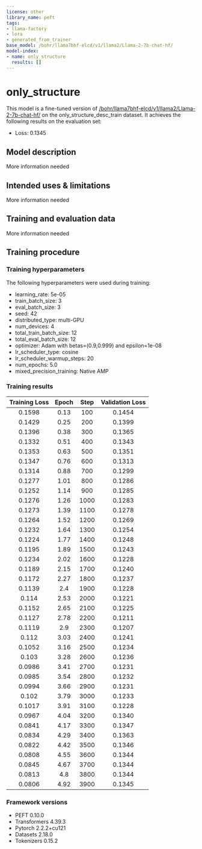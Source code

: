 ```yaml
---
license: other
library_name: peft
tags:
- llama-factory
- lora
- generated_from_trainer
base_model: /bohr/llama7bhf-elcd/v1/llama2/Llama-2-7b-chat-hf/
model-index:
- name: only_structure
  results: []
---
```


<!-- This model card has been generated automatically according to the information the Trainer had access to. You
should probably proofread and complete it, then remove this comment. -->

# only_structure

This model is a fine-tuned version of [/bohr/llama7bhf-elcd/v1/llama2/Llama-2-7b-chat-hf/](https://huggingface.co//bohr/llama7bhf-elcd/v1/llama2/Llama-2-7b-chat-hf/) on the only_structure_desc_train dataset.
It achieves the following results on the evaluation set:
- Loss: 0.1345

## Model description

More information needed

## Intended uses & limitations

More information needed

## Training and evaluation data

More information needed

## Training procedure

### Training hyperparameters

The following hyperparameters were used during training:
- learning_rate: 5e-05
- train_batch_size: 3
- eval_batch_size: 3
- seed: 42
- distributed_type: multi-GPU
- num_devices: 4
- total_train_batch_size: 12
- total_eval_batch_size: 12
- optimizer: Adam with betas=(0.9,0.999) and epsilon=1e-08
- lr_scheduler_type: cosine
- lr_scheduler_warmup_steps: 20
- num_epochs: 5.0
- mixed_precision_training: Native AMP

### Training results

| Training Loss | Epoch | Step | Validation Loss |
|:-------------:|:-----:|:----:|:---------------:|
| 0.1598        | 0.13  | 100  | 0.1454          |
| 0.1429        | 0.25  | 200  | 0.1399          |
| 0.1396        | 0.38  | 300  | 0.1365          |
| 0.1332        | 0.51  | 400  | 0.1343          |
| 0.1353        | 0.63  | 500  | 0.1351          |
| 0.1347        | 0.76  | 600  | 0.1313          |
| 0.1314        | 0.88  | 700  | 0.1299          |
| 0.1277        | 1.01  | 800  | 0.1286          |
| 0.1252        | 1.14  | 900  | 0.1285          |
| 0.1276        | 1.26  | 1000 | 0.1283          |
| 0.1273        | 1.39  | 1100 | 0.1278          |
| 0.1264        | 1.52  | 1200 | 0.1269          |
| 0.1232        | 1.64  | 1300 | 0.1254          |
| 0.1224        | 1.77  | 1400 | 0.1248          |
| 0.1195        | 1.89  | 1500 | 0.1243          |
| 0.1234        | 2.02  | 1600 | 0.1228          |
| 0.1189        | 2.15  | 1700 | 0.1240          |
| 0.1172        | 2.27  | 1800 | 0.1237          |
| 0.1139        | 2.4   | 1900 | 0.1228          |
| 0.114         | 2.53  | 2000 | 0.1221          |
| 0.1152        | 2.65  | 2100 | 0.1225          |
| 0.1127        | 2.78  | 2200 | 0.1211          |
| 0.1119        | 2.9   | 2300 | 0.1207          |
| 0.112         | 3.03  | 2400 | 0.1241          |
| 0.1052        | 3.16  | 2500 | 0.1234          |
| 0.103         | 3.28  | 2600 | 0.1236          |
| 0.0986        | 3.41  | 2700 | 0.1231          |
| 0.0985        | 3.54  | 2800 | 0.1232          |
| 0.0994        | 3.66  | 2900 | 0.1231          |
| 0.102         | 3.79  | 3000 | 0.1233          |
| 0.1017        | 3.91  | 3100 | 0.1228          |
| 0.0967        | 4.04  | 3200 | 0.1340          |
| 0.0841        | 4.17  | 3300 | 0.1347          |
| 0.0834        | 4.29  | 3400 | 0.1363          |
| 0.0822        | 4.42  | 3500 | 0.1346          |
| 0.0808        | 4.55  | 3600 | 0.1344          |
| 0.0845        | 4.67  | 3700 | 0.1344          |
| 0.0813        | 4.8   | 3800 | 0.1344          |
| 0.0806        | 4.92  | 3900 | 0.1345          |


### Framework versions

- PEFT 0.10.0
- Transformers 4.39.3
- Pytorch 2.2.2+cu121
- Datasets 2.18.0
- Tokenizers 0.15.2